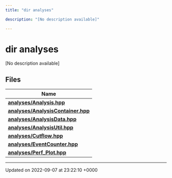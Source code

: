 ```yaml
---
title: "dir analyses"

description: "[No description available]"

---
```


# dir analyses

[No description available]

## Files

| Name           |
| -------------- |
| **[analyses/Analysis.hpp](/documentation/code/files/analysis_8hpp/#file-analysishpp)**  |
| **[analyses/AnalysisContainer.hpp](/documentation/code/files/analysiscontainer_8hpp/#file-analysiscontainerhpp)**  |
| **[analyses/AnalysisData.hpp](/documentation/code/files/analysisdata_8hpp/#file-analysisdatahpp)**  |
| **[analyses/AnalysisUtil.hpp](/documentation/code/files/analysisutil_8hpp/#file-analysisutilhpp)**  |
| **[analyses/Cutflow.hpp](/documentation/code/files/cutflow_8hpp/#file-cutflowhpp)**  |
| **[analyses/EventCounter.hpp](/documentation/code/files/eventcounter_8hpp/#file-eventcounterhpp)**  |
| **[analyses/Perf_Plot.hpp](/documentation/code/files/perf__plot_8hpp/#file-perf-plothpp)**  |






-------------------------------

Updated on 2022-09-07 at 23:22:10 +0000
